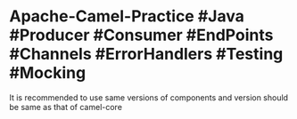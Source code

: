# Apache-Camel-Practice #Java #Producer #Consumer #EndPoints #Channels #ErrorHandlers #Testing #Mocking

It is recommended to use same versions of components and version should be same as that of camel-core
